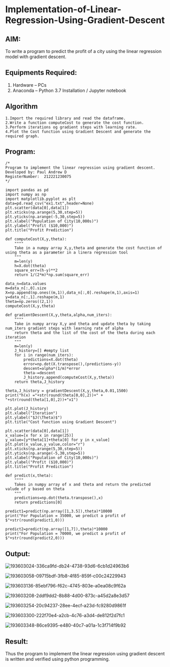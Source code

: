# Implementation-of-Linear-Regression-Using-Gradient-Descent

## AIM:
To write a program to predict the profit of a city using the linear regression model with gradient descent.

## Equipments Required:
1. Hardware – PCs
2. Anaconda – Python 3.7 Installation / Jupyter notebook

## Algorithm
```
1.Import the required library and read the dataframe.
2.Write a function computeCost to generate the cost function.
3.Perform iterations og gradient steps with learning rate.
4.Plot the Cost function using Gradient Descent and generate the required graph.
```
## Program:
```
/*
Program to implement the linear regression using gradient descent.
Developed by: Paul Andrew D
RegisterNumber:  212221230075
*/
```
```
import pandas as pd
import numpy as np
import matplotlib.pyplot as plt
data=pd.read_csv("ex1.txt",header=None)
plt.scatter(data[0],data[1])
plt.xticks(np.arange(5,30,step=5))
plt.yticks(np.arange(-5,30,step=5))
plt.xlabel("Population of City(10,000s)")
plt.ylabel("Profit ($10,000)")
plt.title("Profit Prediction")

def computeCost(X,y,theta):
    """"
    Take in a numpy array X,y,theta and generate the cost function of using theta as a parameter in a linera regression tool   
    """
    m=len(y) 
    h=X.dot(theta) 
    square_err=(h-y)**2
    return 1/(2*m)*np.sum(square_err) 

data_n=data.values
m=data_n[:,0].size
X=np.append(np.ones((m,1)),data_n[:,0].reshape(m,1),axis=1)
y=data_n[:,1].reshape(m,1)
theta=np.zeros((2,1))
computeCost(X,y,theta) 

def gradientDescent(X,y,theta,alpha,num_iters):
    """"
    Take in numpy array X,y and theta and update theta by taking num_iters gradient steps with learning rate of alpha 
    return theta and the list of the cost of the theta during each iteration
    """
    m=len(y)
    J_history=[] #empty list
    for i in range(num_iters):
        predictions=X.dot(theta)
        error=np.dot(X.transpose(),(predictions-y))
        descent=alpha*(1/m)*error
        theta-=descent
        J_history.append(computeCost(X,y,theta))
    return theta,J_history

theta,J_history = gradientDescent(X,y,theta,0.01,1500)
print("h(x) ="+str(round(theta[0,0],2))+" + "+str(round(theta[1,0],2))+"x1")

plt.plot(J_history)
plt.xlabel("Iteration")
plt.ylabel("$J(\Theta)$")
plt.title("Cost function using Gradient Descent")

plt.scatter(data[0],data[1])
x_value=[x for x in range(25)]
y_value=[y*theta[1]+theta[0] for y in x_value]
plt.plot(x_value,y_value,color="r")
plt.xticks(np.arange(5,30,step=5))
plt.yticks(np.arange(-5,30,step=5))
plt.xlabel("Population of City(10,000s)")
plt.ylabel("Profit ($10,000)")
plt.title("Profit Prediction")

def predict(x,theta):
    """"
    Takes in numpy array of x and theta and return the predicted valude of y based on theta
    """
    predictions=np.dot(theta.transpose(),x)
    return predictions[0]

predict1=predict(np.array([1,3.5]),theta)*10000
print("For Population = 35000, we predict a profit of $"+str(round(predict1,0)))

predict2=predict(np.array([1,7]),theta)*10000
print("For Population = 70000, we predict a profit of $"+str(round(predict2,0)))
```

## Output:
![193603024-336ca9fd-db24-4738-93d6-6cb1d24963b6](https://user-images.githubusercontent.com/94170892/193615212-c27f6633-616f-4220-8d24-669d6cdfce78.png)

![193603058-09715bdf-3fb8-4f85-859f-c00c24229943](https://user-images.githubusercontent.com/94170892/193615249-c2103ac4-1e89-4d05-8053-cbd657667998.png)

![193603136-85ebf796-f62c-4745-803e-a0ea08c9f62a](https://user-images.githubusercontent.com/94170892/193615277-36523c62-1600-4277-b098-cc1c54454ba2.png)

![193603208-2ddf9dd2-8b88-4d00-873c-a45d2a8e3d57](https://user-images.githubusercontent.com/94170892/193615322-566d94e8-cf1e-449b-9dbb-3ab034d4ac59.png)

![193603254-20c94237-28ee-4ecf-a23d-fc9280d9861f](https://user-images.githubusercontent.com/94170892/193615357-5e3e6328-698f-40ad-9b5f-56ce6ceb8e3a.png)

![193603300-222f70e4-a2cb-4c76-a3d4-de812f2d7fc1](https://user-images.githubusercontent.com/94170892/193615385-6430b816-9c84-4a06-a92f-07c86fb8a182.png)

![193603348-86ce9395-e480-40c7-a01a-1c3f714f9b92](https://user-images.githubusercontent.com/94170892/193615411-e50cd6ee-0267-4173-bf89-488e0d153b88.png)



## Result:
Thus the program to implement the linear regression using gradient descent is written and verified using python programming.
